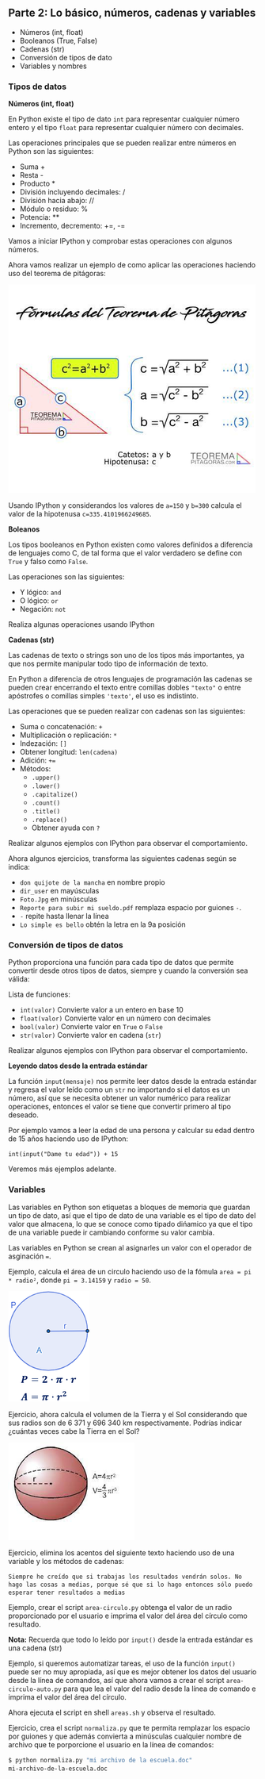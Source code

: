 ## Parte 2: Lo básico, números, cadenas y variables

- Números (int, float)
- Booleanos (True, False)
- Cadenas (str)
- Conversión de tipos de dato
- Variables y nombres

### Tipos de datos

**Números (int, float)**

En Python existe el tipo de dato `int` para representar cualquier número entero y el tipo `float` para representar cualquier número con decimales.

Las operaciones principales que se pueden realizar entre números en Python son las siguientes:

- Suma +
- Resta -
- Producto *
- División incluyendo decimales: /
- División hacia abajo: //
- Módulo o residuo: %
- Potencia: **
- Incremento, decremento: +=, -=

Vamos a iniciar IPython y comprobar estas operaciones con algunos números.

Ahora vamos realizar un ejemplo de como aplicar las operaciones haciendo uso del teorema de pitágoras:

![Teorema de Pitágoras](teorema-pitagoras.jpg)

Usando IPython y considerandos los valores de `a=150` y `b=300` calcula el valor de la hipotenusa `c=335.4101966249685`.

**Boleanos**

Los tipos booleanos en Python existen como valores definidos a diferencia de lenguajes como C, de tal forma que el valor verdadero se define con `True` y falso como `False`.

Las operaciones son las siguientes:

- Y lógico: `and`
- O lógico: `or`
- Negación: `not`

Realiza algunas operaciones usando IPython

**Cadenas (str)**

Las cadenas de texto o strings son uno de los tipos más importantes, ya que nos permite manipular todo tipo de información de texto.

En Python a diferencia de otros lenguajes de programación las cadenas se pueden crear encerrando el texto entre comillas dobles `"texto"` o entre apóstrofes o comillas simples `'texto'`, el uso es indistinto.

Las operaciones que se pueden realizar con cadenas son las siguientes:

- Suma o concatenación: `+`
- Multiplicación o replicación: `*`
- Indezación: `[]`
- Obtener longitud: `len(cadena)`
- Adición: `+=`
- Métodos:
  - `.upper()`
  - `.lower()`
  - `.capitalize()`
  - `.count()`
  - `.title()`
  - `.replace()`
  - Obtener ayuda con `?`  

Realizar algunos ejemplos con IPython para observar el comportamiento.

Ahora algunos ejercicios, transforma las siguientes cadenas según se indica:

- `don quijote de la mancha` en nombre propio
- `dir_user` en mayúsculas
- `Foto.Jpg` en minúsculas
- `Reporte para subir mi sueldo.pdf` remplaza espacio por guiones `-`.
- `-` repite hasta llenar la línea
- `Lo simple es bello` obtén la letra en la 9a posición

### Conversión de tipos de datos

Python proporciona una función para cada tipo de datos que permite convertir desde otros tipos de datos, siempre y cuando la conversión sea válida:

Lista de funciones:

- `int(valor)` Convierte valor a un entero en base 10
- `float(valor)` Convierte valor en un número con decimales
- `bool(valor)` Convierte valor en `True` o `False`
- `str(valor)` Convierte valor en cadena (`str`)

Realizar algunos ejemplos con IPython para observar el comportamiento.

**Leyendo datos desde la entrada estándar**

La función `input(mensaje)` nos permite leer datos desde la entrada estándar y regresa el valor leído como un `str` no importando si el datos es un número, así que se necesita obtener un valor numérico para realizar operaciones, entonces el valor se tiene que convertir primero al tipo deseado.

Por ejemplo vamos a leer la edad de una persona y calcular su edad dentro de 15 años haciendo uso de IPython:

```
int(input("Dame tu edad")) + 15
```

Veremos más ejemplos adelante.

### Variables

Las variables en Python son etiquetas a bloques de memoria que guardan un tipo de dato, así que el tipo de dato de una variable es el tipo de dato del valor que almacena, lo que se conoce como tipado dińamico ya que el tipo de una variable puede ir cambiando conforme su valor cambia.
  
Las variables en Python se crean al asignarles un valor con el operador de asginación `=`.

Ejemplo, calcula el área de un circulo haciendo uso de la fómula `area = pi * radio²`, donde `pi = 3.14159` y `radio = 50`.

![Radio de un círculo](area-circulo.png)

Ejercicio, ahora calcula el volumen de la Tierra y el Sol considerando que sus radios son de 6 371 y 696 340 km respectivamente. Podrías indicar ¿cuántas veces cabe la Tierra en el Sol?

![Volumen de una esfera](volumen-esfera.jpg)

Ejercicio, elimina los acentos del siguiente texto haciendo uso de una variable y los métodos de cadenas:

```
Siempre he creído que si trabajas los resultados vendrán solos. No hago las cosas a medias, porque sé que si lo hago entonces sólo puedo esperar tener resultados a medias
```

Ejemplo, crear el script `area-circulo.py` obtenga el valor de un radio proporcionado por el usuario e imprima el valor del área del círculo como resultado.
  
**Nota:** Recuerda que todo lo leído por `input()` desde la entrada estándar es una cadena (str)


Ejemplo, si queremos automatizar tareas, el uso de la función `input()` puede ser no muy apropiada, así que es mejor obtener los datos del usuario desde la línea de comandos, así que ahora vamos a crear el script `area-circulo-auto.py` para que lea el valor del radio desde la línea de comando e imprima el valor del área del círculo.

Ahora ejecuta el script en shell `areas.sh` y observa el resultado.

Ejercicio, crea el script `normaliza.py` que te permita remplazar los espacio por guiones y que además convierta a minúsculas cualquier nombre de archivo que te porporcione el usuario en la línea de comandos:
  
```sh
$ python normaliza.py "mi archivo de la escuela.doc"
mi-archivo-de-la-escuela.doc
```
